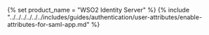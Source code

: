 {% set product_name = "WSO2 Identity Server" %}
{% include "../../../../../../includes/guides/authentication/user-attributes/enable-attributes-for-saml-app.md" %}